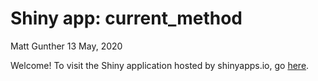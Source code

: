 Shiny app: current\_method
================
Matt Gunther
13 May, 2020

Welcome\! To visit the Shiny application hosted by shinyapps.io, go
[here](https://gunth031.shinyapps.io/currrent_method/?_ga=2.218044438.1830130443.1589378246-474628088.1582900941).
